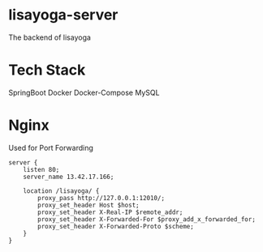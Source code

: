 # lisayoga-server
The backend of lisayoga


# Tech Stack

SpringBoot
Docker
Docker-Compose
MySQL


# Nginx 

Used for Port Forwarding
```
server {
    listen 80;
    server_name 13.42.17.166;  

    location /lisayoga/ {
        proxy_pass http://127.0.0.1:12010/;
        proxy_set_header Host $host;
        proxy_set_header X-Real-IP $remote_addr;
        proxy_set_header X-Forwarded-For $proxy_add_x_forwarded_for;
        proxy_set_header X-Forwarded-Proto $scheme;
    }
}

```
